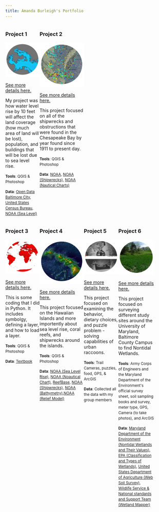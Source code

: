 ```yaml
---
title: Amanda Burleigh's Portfolio
---
```

<!--This is the first row of projects -->
<div style="display:table-row; width:100%; table-layout: fixed">
<div style="display: table-cell; width:400px; margin-right:3px" markdown="1">
  
### Project 1

![project1](https://github.com/amanda49/amanda49.github.io/blob/master/Project1.jpg?raw=true)

[See more details here.](https://amanda49.github.io/Project1_bamap/Project_1.html)

My project was how water level rise by 10 feet
will affect the land coverage (how much
area of land will be lost), population, and
buildings that will be lost due to sea level rise.

<small>__Tools__: QGIS & Photoshop</small>

<small>__Data__: 
[Open Data Baltimore City](), [United States Census Bureau](https://www.census.gov/geo/maps-data/data/tiger-data.html), [NOAA (Sea Level)](https://coast.noaa.gov/slrdata/)</small>

</div>

<div style="display: table-cell; width:400px" markdown="1">





### Project 2

![project2](https://github.com/amanda49/amanda49.github.io/blob/master/Project2.jpg?raw=true)

[See more details here.](https://amanda49.github.io/Project2_bamap/Project_2.html)


This project focused on all of the shipwrecks and obstructions that were found in the Chesapeake Bay by year found since 1911 to present day. 

<small>__Tools__: QGIS & Photoshop</small>

<small>__Data__:
[NOAA](https://www.census.gov/cgi-bin/geo/shapefiles/index.php), [NOAA (Shipwrecks)](https://nauticalcharts.noaa.gov/data/wrecks-and-obstructions.html), [NOAA (Nautical Charts)](http://www.charts.noaa.gov/InteractiveCatalog/nrnc.shtml)</small>

</div>
</div>
<!--This is the second row of projects -->
<div style="display:table-row; width:100%; table-layout: fixed">
<div style="display: table-cell; width:400px; margin-right:3px" markdown="1">





### Project 3 

![project3](https://github.com/amanda49/amanda49.github.io/blob/master/Project3.jpg?raw=true)

[See more details here.](https://amanda49.github.io/Project3_bamap/Project_3.html)

This is some coding that I did in Python. It includes symbolgy, defining a layer, and how to 
load a layer. 

<small>__Tools__: QGIS & Photoshop</small>

<small>__Data__: 
[Textbook]()</small>

</div>

<div style="display: table-cell; width:400px" markdown="1">





### Project 4

![project4](https://github.com/amanda49/amanda49.github.io/blob/master/Project4.jpg?raw=true)

[See more details here.](https://amanda49.github.io/Project4_bamap/Project_4.html)

This project focused on the Hawaiian Islands and more importently about sea level rise, coral reefs, and shipwrecks around the islands. 

<small>__Tools__: QGIS & Photoshop</small>

<small>__Data__: 
[NOAA (Sea Level Rise)](https://coast.noaa.gov/slrdata/), [NOAA (Noautical Chart)](www.charts.noaa.gov/InteractiveCatalog/nrnc.shtml), [ReefBase](http://www.reefbase.org/gis_maps/datasets.aspx), [NOAA (Shipwrecks)](https://nauticalcharts.noaa.gov/data/wrecks-and-obstructions.html), [NOAA (Bathymetry)](https://maps.ngdc.noaa.gov/viewers/bathymetry/),[NOAA (Relief Model)](https://ngdc.noaa.gov/mgg/global/global.html)</small>

</div>

<div style="display: table-cell; width:400px" markdown="1">





### Project 5

![project5](https://github.com/amanda49/amanda49.github.io/blob/master/Project5.jpeg?raw=true)

[See more details here.](https://github.com/amanda49/amanda49.github.io/blob/master/Project5_bamap/Project_5.html)

This project focused on examining the behavior, dietary choices, and puzzle problem - solving capabilities of urban raccoons. 

<small>__Tools__: Trail Cameras, puzzles, food, GPS, & ArcGIS</small>

<small>__Data__: Collected all the data with my group members</small>

</div>

<div style="display: table-cell; width:400px" markdown="1">





### Project 6

![project6](https://github.com/amanda49/amanda49.github.io/blob/master/Project6.jpeg?raw=true)

[See more details here.](https://github.com/amanda49/amanda49.github.io/blob/master/Project6_bamap/Project_6.html)

This project focused on surveying different study sites around the University of Maryland, Baltimore County Campus to find Nontidal Wetlands.

<small>__Tools__: Army Corps of Engineers and the Maryland Department of the Environment's official survey sheet, soil sampling books and survey, meter type, GPS, Camera (to take photos), and ArcGIS</small>

<small>__Data__:
[Maryland Department of the Environment (Nontidal Wetlands and Their Values)](https://mde.state.md.us/programs/Water/WetlandsandWaterways/DocumentsandInformation/Documents/www.mde.state.md.us/assets/document/WetlandsWaterways/values.pdf), [EPA (Classification and Types of Wetlands)](https://www.epa.gov/wetlands/classification-and-types-wetlands#marshes), [United States Department of Agriculture (Web Soil Survey)](http://websoilsurvey.nrcs.usda.gov/app/WebSoilSurvey.aspx), [Wildlife Service & National standards and Support Team (Wetland Mapper)](https://www.fws.gov/wetlands/data/mapper.html)</small>

</div>

<div style="display: table-cell; width:400px" markdown="1">
